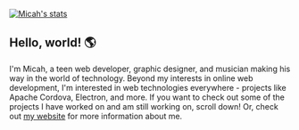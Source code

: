 [![Micah's stats](https://github-readme-stats.vercel.app/api?username=micahlt&show_icons=true&title_color=ff3a3a&icon_color=ff3a3a&text_color=111111&bg_color=fff)](https://micahlindley.com/)

## Hello, world! 🌎
I'm Micah, a teen web developer, graphic designer, and musician making his way in the world of technology.  Beyond my interests in online web development, I'm interested in web technologies everywhere - projects like Apache Cordova, Electron, and more.  If you want to check out some of the projects I have worked on and am still working on, scroll down!  Or, check out [my website](https://micahlindley.com) for more information about me.  
